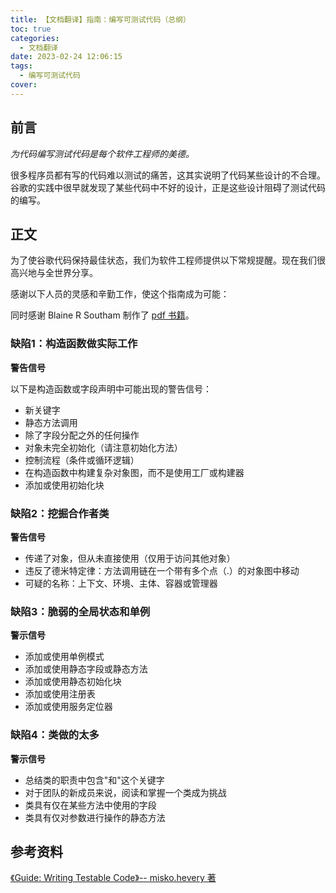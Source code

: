 ```yaml
---
title: 【文档翻译】指南：编写可测试代码（总纲）
toc: true
categories:
  - 文档翻译
date: 2023-02-24 12:06:15
tags:
  - 编写可测试代码
cover:
---
```


## 前言

_为代码编写测试代码是每个软件工程师的美德。_

很多程序员都有写的代码难以测试的痛苦，这其实说明了代码某些设计的不合理。谷歌的实践中很早就发现了某些代码中不好的设计，正是这些设计阻碍了测试代码的编写。

<!-- more -->

## 正文

为了使谷歌代码保持最佳状态，我们为软件工程师提供以下常规提醒。现在我们很高兴地与全世界分享。

感谢以下人员的灵感和辛勤工作，使这个指南成为可能：

同时感谢 Blaine R Southam 制作了 [pdf 书籍](http://misko.hevery.com/attachments/Guide-Writing%20Testable%20Code.pdf)。

### 缺陷1：构造函数做实际工作

**警告信号**

以下是构造函数或字段声明中可能出现的警告信号：

- 新关键字
- 静态方法调用
- 除了字段分配之外的任何操作
- 对象未完全初始化（请注意初始化方法）
- 控制流程（条件或循环逻辑）
- 在构造函数中构建复杂对象图，而不是使用工厂或构建器
- 添加或使用初始化块

### 缺陷2：挖掘合作者类

**警告信号**

- 传递了对象，但从未直接使用（仅用于访问其他对象）
- 违反了德米特定律：方法调用链在一个带有多个点（.）的对象图中移动
- 可疑的名称：上下文、环境、主体、容器或管理器

### 缺陷3：脆弱的全局状态和单例

**警示信号**

- 添加或使用单例模式
- 添加或使用静态字段或静态方法
- 添加或使用静态初始化块
- 添加或使用注册表
- 添加或使用服务定位器

### 缺陷4：类做的太多

**警示信号**

- 总结类的职责中包含"和"这个关键字
- 对于团队的新成员来说，阅读和掌握一个类成为挑战
- 类具有仅在某些方法中使用的字段
- 类具有仅对参数进行操作的静态方法

## 参考资料

[《Guide: Writing Testable Code》-- misko.hevery 著](http://misko.hevery.com/code-reviewers-guide)
